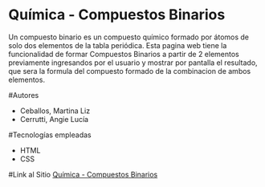 # Química - Compuestos Binarios
Un compuesto binario es un compuesto químico formado 
por átomos de solo dos elementos de la tabla periódica. Esta pagina 
web tiene la funcionalidad de formar Compuestos Binarios a partir de 
2 elementos previamente ingresandos por el usuario y mostrar por pantalla
el resultado, que sera la formula del compuesto 
formado de la combinacion de ambos elementos.

#Autores 
 * Ceballos, Martina Liz
 * Cerrutti, Angie Lucía
 
#Tecnologías empleadas
 * HTML
 * CSS
 
#Link al Sitio
[Química - Compuestos Binarios]()